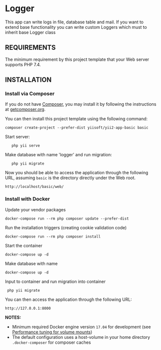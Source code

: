 # Logger

This app can write logs in file, database table and mail. 
If you want to extend base functionality you can write custom Loggers which must to inherit base Logger class   

REQUIREMENTS
------------

The minimum requirement by this project template that your Web server supports PHP 7.4.


INSTALLATION
------------

### Install via Composer

If you do not have [Composer](http://getcomposer.org/), you may install it by following the instructions
at [getcomposer.org](http://getcomposer.org/doc/00-intro.md#installation-nix).

You can then install this project template using the following command:

~~~
composer create-project --prefer-dist yiisoft/yii2-app-basic basic
~~~

Start server:
~~~
   php yii serve
~~~

Make database with name 'logger' and run migration:
~~~
   php yii migrate
~~~

Now you should be able to access the application through the following URL, assuming `basic` is the directory
directly under the Web root.

~~~
http://localhost/basic/web/
~~~

### Install with Docker

Update your vendor packages

    docker-compose run --rm php composer update --prefer-dist
    
Run the installation triggers (creating cookie validation code)

    docker-compose run --rm php composer install    
    
Start the container

    docker-compose up -d

Make database with name

    docker-compose up -d

Input to container and run migration into container

     php yii migrate
    
You can then access the application through the following URL:

    http://127.0.0.1:8000

**NOTES:** 
- Minimum required Docker engine version `17.04` for development (see [Performance tuning for volume mounts](https://docs.docker.com/docker-for-mac/osxfs-caching/))
- The default configuration uses a host-volume in your home directory `.docker-composer` for composer caches
